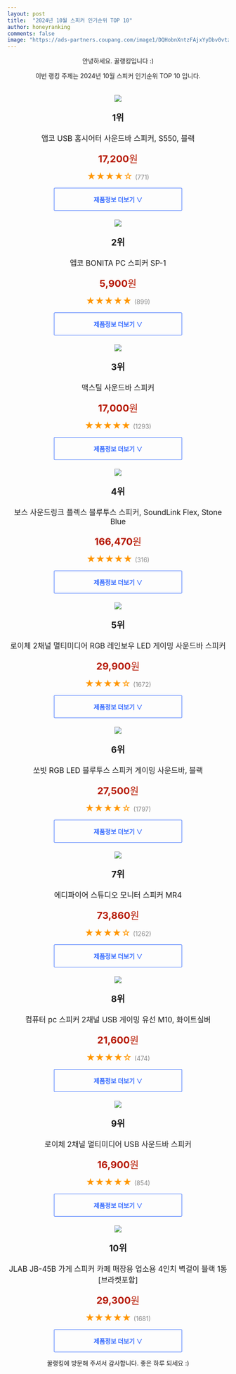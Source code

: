 ```yaml
---
layout: post
title:  "2024년 10월 스피커 인기순위 TOP 10"
author: honeyranking
comments: false
image: "https://ads-partners.coupang.com/image1/DQHobnXntzFAjxYyDbv0vtz1o7syzrGKf8tWQxwMAriyCwEuAxYKQJCDtMJLFzUgJs6IG7t4VUh4UG7dpFb8pULlgldmRFE1AlaqEu2QmkdXyXG-hUmBihfC24VA2g2Tm0e-QaV4vvSwPddsmTVZBsz6poBXgsLEk1zQSuxFm9czPqoe0lVdfMsiVPmy15ap5288q9VJvwzfICXdETFhtDa7WuEk8vEIyQOGFPQCIOPEwf9oKgBzDSux2WXt8F1WQhO2W-2GrommnRaOe57shuxbOZHzdw=="
---
```

<p style="text-align: center;">안녕하세요. 꿀랭킹입니다 :)</p>
<p style="text-align: center;">이번 랭킹 주제는 2024년 10월 스피커 인기순위 TOP 10 입니다.</p><center><img src="https://ads-partners.coupang.com/image1/DQHobnXntzFAjxYyDbv0vtz1o7syzrGKf8tWQxwMAriyCwEuAxYKQJCDtMJLFzUgJs6IG7t4VUh4UG7dpFb8pULlgldmRFE1AlaqEu2QmkdXyXG-hUmBihfC24VA2g2Tm0e-QaV4vvSwPddsmTVZBsz6poBXgsLEk1zQSuxFm9czPqoe0lVdfMsiVPmy15ap5288q9VJvwzfICXdETFhtDa7WuEk8vEIyQOGFPQCIOPEwf9oKgBzDSux2WXt8F1WQhO2W-2GrommnRaOe57shuxbOZHzdw==" style="margin-top:20px" /></center><p style="text-align: center; font-size: 20px"><b>1위</b></p><p style="text-align: center; font-size: 17px">앱코 USB 홈시어터 사운드바 스피커, S550, 블랙</p><p style="text-align: center;"><span style="color: #b61800; font-size: 22px;"><b>17,200</b>원</span></p><p style="text-align: center;"><span style="color: #ff9600; font-size: 20px;">★★★★☆ </span><span style="color: #878787;">(771)</span></p><center><a href="https://link.coupang.com/re/AFFSDP?lptag=AF3899140&subid=honeyrank&pageKey=7178307952&itemId=18099391415&vendorItemId=85251596586&traceid=V0-153-abae183a79923b2b&clickBeacon=a7a066d0-8226-11ef-86b2-b6e32bb21a4b%7E3&requestid=20241004170000416233990441&token=31850C%7CMIXED"><div style="font-size: 14px; display: inline-block; padding: 15px 90px; color: #346aff; border-radius: 2px; border: 1px solid #346aff; cursor: pointer;"><b>제품정보 더보기 &or;</b></div></a></center><center><img src="https://ads-partners.coupang.com/image1/20oGM9sgSHJYXMkb2271QABjRKPKJMgbdkaR7j_h4y5I_YTR7wtnQcvHtp9-rtgnki_KEhx_yaNiPAYLqzi9S6tqk1jwT4-upZdyqYlUBrzPDqgXAfnKN3K-kVGL3GVscbRrMqjDo_TUMGlRCCDXitjbo-GnHr57_B8rrN1H3ZC0BGtwkrU6pdVw8CKmz1xiMRPNGv5TZqkRNvGAYCW3Gdx8Emuqdn8dThac8SS8aAWOf48UudFOUnK534lDl2CZQ14UJv938NAjoX-d2VEQzCJAPZse9-LsGK5c" style="margin-top:20px" /></center><p style="text-align: center; font-size: 20px"><b>2위</b></p><p style="text-align: center; font-size: 17px">앱코 BONITA PC 스피커 SP-1</p><p style="text-align: center;"><span style="color: #b61800; font-size: 22px;"><b>5,900</b>원</span></p><p style="text-align: center;"><span style="color: #ff9600; font-size: 20px;">★★★★★ </span><span style="color: #878787;">(899)</span></p><center><a href="https://link.coupang.com/re/AFFSDP?lptag=AF3899140&subid=honeyrank&pageKey=1504273315&itemId=2582705886&vendorItemId=70574936433&traceid=V0-153-15e09180e55e33be&requestid=20241004170000416233990441&token=31850C%7CMIXED"><div style="font-size: 14px; display: inline-block; padding: 15px 90px; color: #346aff; border-radius: 2px; border: 1px solid #346aff; cursor: pointer;"><b>제품정보 더보기 &or;</b></div></a></center><center><img src="https://ads-partners.coupang.com/image1/BIXHV2T1kvjrvXqPBGTcTnIfhgZR55UMSkInQ95hb_bnmlUB5f9jCIiqyjr5Y8gFLPaa2dtiy230MvpD3qZx1MpBNT2mzg44pI1PJuTAZX2YnQX86jThGAwuK9C0RsILlBd8adU0sk0npj31etXXskTKzRBgF7_DYRCWPJf0A3W5GDlBF8WVJ48srtlf_ZosOyhe7YeGbDWIPJqs3GIFA0uBHqG0GNUrSFbPgRaqaj9HlDINqZjHDY5NJ9PtT0BXLW_9RCM5USauZipmR-lD9fZzPzmsObSiL1g=" style="margin-top:20px" /></center><p style="text-align: center; font-size: 20px"><b>3위</b></p><p style="text-align: center; font-size: 17px">맥스틸 사운드바 스피커</p><p style="text-align: center;"><span style="color: #b61800; font-size: 22px;"><b>17,000</b>원</span></p><p style="text-align: center;"><span style="color: #ff9600; font-size: 20px;">★★★★★ </span><span style="color: #878787;">(1293)</span></p><center><a href="https://link.coupang.com/re/AFFSDP?lptag=AF3899140&subid=honeyrank&pageKey=24568929&itemId=95631350&vendorItemId=3171122003&traceid=V0-153-8a3f5767b5bbbdd3&requestid=20241004170000416233990441&token=31850C%7CMIXED"><div style="font-size: 14px; display: inline-block; padding: 15px 90px; color: #346aff; border-radius: 2px; border: 1px solid #346aff; cursor: pointer;"><b>제품정보 더보기 &or;</b></div></a></center><center><img src="https://ads-partners.coupang.com/image1/-RUg_vASrY2fUosu-Q56QN_09krEEzBRMt0aTYPA70n8ZsuvOOEeLWTt2bRhpypID5rnlRXqPGsiwO5viPudpMnhY1b0Fsj5pP7V9dei92bxbReBturatU_1uT3_5jtMOA0B1rMr62ti-qd5JgHzZ7C33-Jq-1BoJgtVJvgr0XCEBQUqUfx4g_4g1G_f0yrU7j2zphlsVNZWYlgRpkOxySjSNzNm0pEntfK1ZGV6AgEizWfrvEzxVSvyU3w9nJfdwDBtxscpO76VigM-EC7zLpzGcGmnW155qVigUBjcMQ==" style="margin-top:20px" /></center><p style="text-align: center; font-size: 20px"><b>4위</b></p><p style="text-align: center; font-size: 17px">보스 사운드링크 플렉스 블루투스 스피커, SoundLink Flex, Stone Blue</p><p style="text-align: center;"><span style="color: #b61800; font-size: 22px;"><b>166,470</b>원</span></p><p style="text-align: center;"><span style="color: #ff9600; font-size: 20px;">★★★★★ </span><span style="color: #878787;">(316)</span></p><center><a href="https://link.coupang.com/re/AFFSDP?lptag=AF3899140&subid=honeyrank&pageKey=6297733301&itemId=13005523897&vendorItemId=80268718044&traceid=V0-153-454647295bff1a4c&clickBeacon=a7a066d0-8226-11ef-91fb-79abc213f6c7%7E3&requestid=20241004170000416233990441&token=31850C%7CMIXED"><div style="font-size: 14px; display: inline-block; padding: 15px 90px; color: #346aff; border-radius: 2px; border: 1px solid #346aff; cursor: pointer;"><b>제품정보 더보기 &or;</b></div></a></center><center><img src="https://ads-partners.coupang.com/image1/BBpJbtpnyAWrbtTuBF4e7xt-m_DBkAVGkn5tTsdtaNCXtmXC0HM_pIvRroW8yLRL58R6uAL7CtYv3yDE1pbswR2W3h9C3VQTW6LyTSt9BzfSzKEZD2D6jSV1bGW8rK3otCiUaONHojIiFknsIlj_Gy_I_yyJvsnMT1SrZ7QvKVz9IOtrP7dBslgTutzsPyFN9jO5qGHIELJ1dSLiQ-ddpkIOqoos6E39Hvny2gtVyg-8v14Yk-7y5-x6ipQw7ciaaUCfz2FXinwpxlMrZCbNRU4a_rWzkvUxSHY=" style="margin-top:20px" /></center><p style="text-align: center; font-size: 20px"><b>5위</b></p><p style="text-align: center; font-size: 17px">로이체 2채널 멀티미디어 RGB 레인보우 LED 게이밍 사운드바 스피커</p><p style="text-align: center;"><span style="color: #b61800; font-size: 22px;"><b>29,900</b>원</span></p><p style="text-align: center;"><span style="color: #ff9600; font-size: 20px;">★★★★☆ </span><span style="color: #878787;">(1672)</span></p><center><a href="https://link.coupang.com/re/AFFSDP?lptag=AF3899140&subid=honeyrank&pageKey=5409040011&itemId=8128087176&vendorItemId=75416340095&traceid=V0-153-58f04561e729ef54&requestid=20241004170000416233990441&token=31850C%7CMIXED"><div style="font-size: 14px; display: inline-block; padding: 15px 90px; color: #346aff; border-radius: 2px; border: 1px solid #346aff; cursor: pointer;"><b>제품정보 더보기 &or;</b></div></a></center><center><img src="https://ads-partners.coupang.com/image1/pRgL3c9AHI7GoGz8pSmbPIQlyzjLOCElUZjoR0G1-MikhsxCFB2btxol_hQcuaBSRgQF9OWVFeEU-loyrvfVuVk4EIMsAo9N5WTmxuoGxLmPO6HMRMFJ-ynwCAz29MQJv6OpnmLLOLKh1LcW_qnHfmSdPG-eizYX957nCDfFaQb89PeaL8k8vu6V3XCiSNRmpqM7RGfB1VhUptBnYEL-ff9UNshz5hY_ma78M7JjfmXX6JzXNffKHRUv9mnUvrii3B8vhhVDNX80nDD1OMtaceXEaYYE5vNn_hDNNm6YO6X4--vFY08U4S43WUSZng==" style="margin-top:20px" /></center><p style="text-align: center; font-size: 20px"><b>6위</b></p><p style="text-align: center; font-size: 17px">쏘빗 RGB LED 블루투스 스피커 게이밍 사운드바, 블랙</p><p style="text-align: center;"><span style="color: #b61800; font-size: 22px;"><b>27,500</b>원</span></p><p style="text-align: center;"><span style="color: #ff9600; font-size: 20px;">★★★★☆ </span><span style="color: #878787;">(1797)</span></p><center><a href="https://link.coupang.com/re/AFFSDP?lptag=AF3899140&subid=honeyrank&pageKey=8176775771&itemId=23367799333&vendorItemId=90584152345&traceid=V0-153-8c06f0031f0df5e7&clickBeacon=a7a066d0-8226-11ef-b66e-557c2074a10b%7E3&requestid=20241004170000416233990441&token=31850C%7CMIXED"><div style="font-size: 14px; display: inline-block; padding: 15px 90px; color: #346aff; border-radius: 2px; border: 1px solid #346aff; cursor: pointer;"><b>제품정보 더보기 &or;</b></div></a></center><center><img src="https://ads-partners.coupang.com/image1/B3yyHv4Ov7E1UR0OB23_EvX_U0XDeq7WcOg9Jmm5gy-pb4Tc5fd_Vvg2gprlTmhzrfGNwjjKkbJZGJNxaLNWfaeZkoEwwTu-KZa-Ss6cC4eLvtfx67xFIEuEFw-2vH1NkEJweVdxeAxye6Lf2k4S-wVpnNtmPKAaJBg6v2nT2BY8njPFOWhI4wBB_YNeK472pDw8zFJFIT49It8-RgXK8-nzfCnU6TzcMMzsvVsL7bWoc_crP0RNct1xwZFbFOmS65jVzyFsTo0Z-0H221J-XmW5sl9WG4kSrAvs3LPJVVFBPIoEvwvLshg=" style="margin-top:20px" /></center><p style="text-align: center; font-size: 20px"><b>7위</b></p><p style="text-align: center; font-size: 17px">에디파이어 스튜디오 모니터 스피커 MR4</p><p style="text-align: center;"><span style="color: #b61800; font-size: 22px;"><b>73,860</b>원</span></p><p style="text-align: center;"><span style="color: #ff9600; font-size: 20px;">★★★★☆ </span><span style="color: #878787;">(1262)</span></p><center><a href="https://link.coupang.com/re/AFFSDP?lptag=AF3899140&subid=honeyrank&pageKey=7193336993&itemId=18687204122&vendorItemId=87164675526&traceid=V0-153-75125b889bd1683c&requestid=20241004170000416233990441&token=31850C%7CMIXED"><div style="font-size: 14px; display: inline-block; padding: 15px 90px; color: #346aff; border-radius: 2px; border: 1px solid #346aff; cursor: pointer;"><b>제품정보 더보기 &or;</b></div></a></center><center><img src="https://ads-partners.coupang.com/image1/xbxnBjq4THG_Ouguxc-ll_xrvj3xve_N3fEFO333uN1kNV3nhNBblh_FT51rhlvD616feMepn5VeWmvpobVfaYGwfj-fH9UFBdxa0yy4O304YgnHFxHcKozHDUgXNIhB0vY-h1y4y_ItOerElxED8egZC2DZ1rfO6O2yQsmpWyxumOUcNDkRnT_8IwBmFfX25y5MJIN8qgcE1HqWps0zWcWIheP9imucgE11cBR2R9xZJ5lBR5ZUIoY6eahqAQpZ3vwaJlL0qXHBPoyMrs0r6S1VbGpxyMjkVuHCbQf3sRaYnv9wz0fqalKrDFapUJw=" style="margin-top:20px" /></center><p style="text-align: center; font-size: 20px"><b>8위</b></p><p style="text-align: center; font-size: 17px">컴퓨터 pc 스피커 2채널 USB 게이밍 유선 M10, 화이트실버</p><p style="text-align: center;"><span style="color: #b61800; font-size: 22px;"><b>21,600</b>원</span></p><p style="text-align: center;"><span style="color: #ff9600; font-size: 20px;">★★★★☆ </span><span style="color: #878787;">(474)</span></p><center><a href="https://link.coupang.com/re/AFFSDP?lptag=AF3899140&subid=honeyrank&pageKey=7246038949&itemId=18421512860&vendorItemId=86160913272&traceid=V0-153-697888f37339f4a3&clickBeacon=a7a066d0-8226-11ef-be04-c5d4b34d3137%7E3&requestid=20241004170000416233990441&token=31850C%7CMIXED"><div style="font-size: 14px; display: inline-block; padding: 15px 90px; color: #346aff; border-radius: 2px; border: 1px solid #346aff; cursor: pointer;"><b>제품정보 더보기 &or;</b></div></a></center><center><img src="https://ads-partners.coupang.com/image1/zFK_kCGzsBX01FjfzC-ZydepKTKvPWY5U1NCEApPLBSZISF8_Jbd-wJ3MJMGQ-S-Z8M1SWyp4lbAaAgyh0iA5ElzfhiJ9umvMhLg_uZ-Z35eDhhuEPpvpe7htxOt5CGN-bbT2x4Hw6YBiutyuEBeSgwhi4nMHXVs7CJD6v37HJN_FOUB9pYE9alIFa6ZrQjlYjFRecwXG-X-6Ruq5n1y0JXBrg661UvA6l5rLyrPLIIPnrAzMf9jYhoOE8KBIFj0WAYIukFcTNwTj5qu4NLAcN7t6ubiMMu9q19UwQ==" style="margin-top:20px" /></center><p style="text-align: center; font-size: 20px"><b>9위</b></p><p style="text-align: center; font-size: 17px">로이체 2채널 멀티미디어 USB 사운드바 스피커</p><p style="text-align: center;"><span style="color: #b61800; font-size: 22px;"><b>16,900</b>원</span></p><p style="text-align: center;"><span style="color: #ff9600; font-size: 20px;">★★★★★ </span><span style="color: #878787;">(854)</span></p><center><a href="https://link.coupang.com/re/AFFSDP?lptag=AF3899140&subid=honeyrank&pageKey=1449046510&itemId=2495860349&vendorItemId=70489022509&traceid=V0-153-0926753205b33b21&requestid=20241004170000416233990441&token=31850C%7CMIXED"><div style="font-size: 14px; display: inline-block; padding: 15px 90px; color: #346aff; border-radius: 2px; border: 1px solid #346aff; cursor: pointer;"><b>제품정보 더보기 &or;</b></div></a></center><center><img src="https://ads-partners.coupang.com/image1/EltFKHNIypdbzHbmEoCvGaBkT6hc7LgYamHdSkzzeIoA6kaqUJgZwMkxfFEzabZJpq8xaeWH9XYsULeeXYvrokgP9KVsWCbBtnyPq3bU7Yr1rPsmKjuV8u5PfGCd6plxAVcv630O7PK0k7so3z-NiBzvJG47r0uUI7q3QbrHngEjSuAyIZJVzxeKJPyia3lK_xC6ERk0_72w10ghR9i8iwcxN2maj89b7Xj-wBG83Vmmus4sOfrS1_2yz1y4wJYTLlvUb49vqoVoAbm-jbq7JJ02uCXWxqQ-knQkZU5LlQOMp9iX22deLltJDx-yxw==" style="margin-top:20px" /></center><p style="text-align: center; font-size: 20px"><b>10위</b></p><p style="text-align: center; font-size: 17px">JLAB JB-45B 가게 스피커 카페 매장용 업소용 4인치 벽걸이 블랙 1통 [브라켓포함]</p><p style="text-align: center;"><span style="color: #b61800; font-size: 22px;"><b>29,300</b>원</span></p><p style="text-align: center;"><span style="color: #ff9600; font-size: 20px;">★★★★★ </span><span style="color: #878787;">(1681)</span></p><center><a href="https://link.coupang.com/re/AFFSDP?lptag=AF3899140&subid=honeyrank&pageKey=7550868920&itemId=19871252605&vendorItemId=86826716224&traceid=V0-153-4124bdf3ea4f03db&clickBeacon=a7a08de0-8226-11ef-956e-6f25dc393139%7E3&requestid=20241004170000416233990441&token=31850C%7CMIXED"><div style="font-size: 14px; display: inline-block; padding: 15px 90px; color: #346aff; border-radius: 2px; border: 1px solid #346aff; cursor: pointer;"><b>제품정보 더보기 &or;</b></div></a></center><p style="text-align: center;">꿀랭킹에 방문해 주셔서 감사합니다. 좋은 하루 되세요 :)</p>